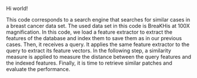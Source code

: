 Hi world!

This code corresponds to a search engine that searches for similar cases in a breast cancer data set. 
The used data set in this code is BreaKHis at 100X magnification.
In this code, we load a feature extractor to extract the features of the database and index them to save them as in our previous cases.
Then, it receives a query. It applies the same feature extractor to the query to extract its feature vectors.
In the following step, a similarity measure is applied to measure the distance between the query features and the indexed features.
Finally, it is time to retrieve similar patches and evaluate the performance.

